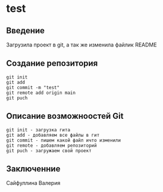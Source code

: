 # test

## Введение
Загрузила проект в git, а так же изменила файлик README 

## Создание репозитория
    git init
    git add 
    git commit -m "test"
    git remote add origin main
    git puch

## Описание возможноостей Git
    git init - загрузка гита 
    git add - добавляем все файлы в гит
    git commit - пишем какой файл ичто изменили
    git remote - добавляем репозиторий
    git puch - загружаем свой проект

## Заключенние
Сайфуллина Валерия


